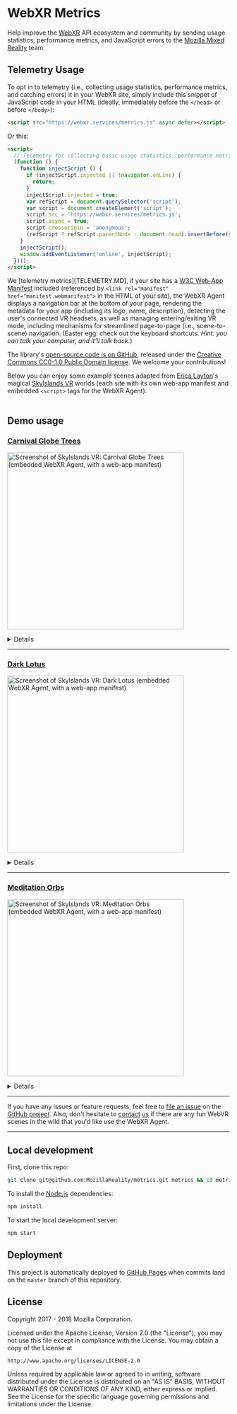 # WebXR Metrics

Help improve the [WebXR](https://immersive-web.github.io/webxr/) API ecosystem and community by sending usage statistics, performance metrics, and JavaScript errors to the [Mozilla Mixed Reality](https://vr.mozilla.org/) team.


## Telemetry Usage

To opt in to telemetry (i.e., collecting usage statistics, performance metrics, and catching errors)  it in your WebXR site, simply include this snippet of JavaScript code in your HTML (ideally, immediately before the `</head>` or before `</body>`):

```html
<script src="https://webxr.services/metrics.js" async defer></script>
```

Or this:

```html
<script>
  // Telemetry for collecting basic usage statistics, performance metrics, and catching errors.
  (function () {
    function injectScript () {
      if (injectScript.injected || !navigator.onLine) {
        return;
      }
      injectScript.injected = true;
      var refScript = document.querySelector('script');
      var script = document.createElement('script');
      script.src = 'https://webxr.services/metrics.js';
      script.async = true;
      script.crossorigin = 'anonymous';
      (refScript ? refScript.parentNode : document.head).insertBefore(script, ref);
    }
    injectScript();
    window.addEventListener('online', injectScript);
  })();
</script>
````

We  [telemetry metrics][TELEMETRY.MD], if your site has a [W3C Web-App Manifest](https://w3c.github.io/manifest/) included (referenced by `<link rel="manifest" href="manifest.webmanifest">` in the HTML of your site), the WebXR Agent displays a navigation bar at the bottom of your page, rendering the metadata for your app (including its logo, name, description), detecting the user's connected VR headsets, as well as managing entering/exiting VR mode, including mechanisms for streamlined page-to-page (i.e., scene-to-scene) navigation. (Easter egg: check out the keyboard shortcuts. _Hint: you can talk your computer, and it'll talk back._)

The library's [open-source code is on GitHub](https://github.com/MozillaReality/webxr-agent), released under the [Creative Commons CC0-1.0 Public Domain license](https://github.com/MozillaReality/webxr-agent#license). We welcome your contributions!

Below you can enjoy some example scenes adapted from [Erica Layton](https://twitter.com/EricaLayton)'s magical [SkyIslands VR](https://www.skyislandsvr.com/) worlds (each site with its own web-app manifest and embedded `<script>` tags for the WebXR Agent).<br><br>


## Demo usage

### [Carnival Globe Trees](https://skyislands.webvr.rocks/carnivalglobetrees.html)

<a href="https://skyislands.webvr.rocks/carnivalglobetrees.html"><img src="https://cloud.headwayapp.co/changelogs_images/images/big/000/003/462-18f144dddc0c060cecc0de7d7ac4de696d363293.png" alt="Screenshot of SkyIslands VR: Carnival Globe Trees (embedded WebXR Agent, with a web-app manifest)" title="SkyIslands VR: Carnival Globe Trees" width="400"></a>

<details>
  <ul>
    <li>
      <strong><a href="https://skyislands.webvr.rocks/carnivalglobetrees.html">View the WebVR site</a></strong>
      <ul>
        <li>
          <a href="https://github.com/WebVRRocks/skyislands/blob/master/carnivalglobetrees.webmanifest">View the source code</a>
        </li>
      </ul>
    </li>
    <li>
      <strong><a href="https://fetchmanifest.org/manifest?ws=2&url=https://skyislands.webvr.rocks/carnivalglobetrees.html">View the processed manifest</a></strong>
      <ul>
        <li>
          <a href="https://github.com/WebVRRocks/skyislands/blob/master/carnivalglobetrees.webmanifest">View the source code</a>
        </li>
      </ul>
    </li>
  </ul>
</details>

<hr>

### [Dark Lotus](https://skyislands.webvr.rocks/darklotus.html)

<a href="https://skyislands.webvr.rocks/darklotus.html"><img src="https://cloud.headwayapp.co/changelogs_images/images/big/000/003/463-40cf0fe3146f7722f9fc57b0e5a5e9d3e61845fe.png" alt="Screenshot of SkyIslands VR: Dark Lotus (embedded WebXR Agent, with a web-app manifest)" title="SkyIslands VR: Dark Lotus" width="400"></a>

<details>
  <ul>
    <li>
      <strong><a href="https://skyislands.webvr.rocks/darklotus.html">View the WebVR site</a></strong>
      <ul>
        <li>
          <a href="https://github.com/WebVRRocks/skyislands/blob/master/darklotus.webmanifest">View the source code</a>
        </li>
      </ul>
    </li>
    <li>
    <strong><a href="https://fetchmanifest.org/manifest?ws=2&amp;url=https://skyislands.webvr.rocks/darklotus.html">View the processed manifest</a></strong>
    <ul>
      <li>
        <a href="https://github.com/WebVRRocks/skyislands/blob/master/darklotus.webmanifest">View the source code</a>
      </li>
    </ul>
    </li>
  </ul>
</details>

<hr>

### [Meditation Orbs](https://skyislands.webvr.rocks/meditationorbs.html)

<a href="https://skyislands.webvr.rocks/meditationorbs.html"><img src="https://cloud.headwayapp.co/changelogs_images/images/big/000/003/465-de99f33a494a725593c5df92fdf10c1a2bf85b03.png" alt="Screenshot of SkyIslands VR: Meditation Orbs (embedded WebXR Agent, with a web-app manifest)" title="SkyIslands VR: Meditation Orbs" width="400"></a>

<details>
  <ul>
    <li>
      <strong><a href="https://skyislands.webvr.rocks/meditationorbs.html">View the WebVR site</a></strong>
      <ul>
        <li>
          <a href="https://github.com/WebVRRocks/skyislands/blob/master/meditationorbs.webmanifest">View the source code</a>
        </li>
      </ul>
    </li>
    <li>
      <strong><a href="https://fetchmanifest.org/manifest?ws=2&amp;url=https://skyislands.webvr.rocks/darklotus.html">View the processed manifest</a></strong>
      <ul>
        <li>
          <a href="https://github.com/WebVRRocks/skyislands/blob/master/meditationorbs.webmanifest">View the source code</a>
        </li>
      </ul>
    </li>
  </ul>
</details>

<hr>

If you have any issues or feature requests, feel free to [file an issue](https://github.com/MozillaReality/webxr-agent/issues) on the [GitHub project](https://github.com/MozillaReality/webxr-agent). Also, don't hesitate to [contact](https://twitter.com/cvanw) [us](https://twitter.com/whoyee) if there are any fun WebVR scenes in the wild that you'd like use the WebXR Agent.

<hr>


## Local development

First, clone this repo:

```sh
git clone git@github.com:MozillaReality/metrics.git metrics && cd metrics
```

To install the [Node.js](https://nodejs.org/en/download/) dependencies:

```sh
npm install
```

To start the local development server:

```sh
npm start
```


## Deployment

This project is automatically deployed to [GitHub Pages](https://webvr.services/metrics.js) when commits land on the `master` branch of this repository.


## License

Copyright 2017 - 2018 Mozilla Corporation.

Licensed under the Apache License, Version 2.0 (the "License");
you may not use this file except in compliance with the License.
You may obtain a copy of the License at

    http://www.apache.org/licenses/LICENSE-2.0

Unless required by applicable law or agreed to in writing, software
distributed under the License is distributed on an "AS IS" BASIS,
WITHOUT WARRANTIES OR CONDITIONS OF ANY KIND, either express or implied.
See the License for the specific language governing permissions and
limitations under the License.
